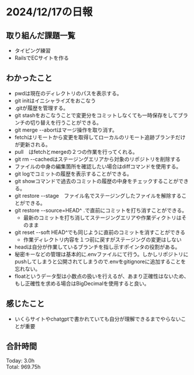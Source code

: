 # 2024/12/17の日報
## 取り組んだ課題一覧
* タイピング練習
*  RailsでECサイトを作る
## わかったこと
* pwdは現在のディレクトリのパスを表示する。
* git initはイニシャライズをおこなう
* .gitが履歴を管理する。
* git stashをおこなうことで変更分をコミットしなくても一時保存をしてブランチの切り替えを行うことができる。
* git merge --abortはマージ操作を取り消す。
* fetchはリモートから変更を取得してローカルのリモート追跡ブランチだけが更新される。
* pull　はfetchとmergeの２つの作業を行ってくれる。
* git rm --cachedはステージングエリアから対象のリポジトリを削除する
* ファイルの中身の編集箇所を確認したい場合はdiffコマンドを使用する。
* git logでコミットの履歴を表示することができる。
* git showコマンドで過去のコミットの履歴の中身をチェックすることができる。
* git restore --stage　ファイル名でステージングしたファイルを解除することができる。
* git restore --source=HEAD^ .で直前にコミットを打ち消すことができる。
  *  最新のコミットを打ち消してステージングエリアや作業ディクトリはそのまま 
* git reset --soft HEAD^でも同じように直前のコミットを消すことができる
  *  作業ディレクトリ内容を１つ前に戻すがステージングの変更はしない
*  headは自分が作業しているブランチを指し示すポインタの役割がある。
*  秘密キーなどの管理は基本的に.envファイルにて行う。しかしリポジトリにpushしてしまうと公開されてしまうので.envをgitignoreに追加することを忘れない。
*  floatというデータ型は小数点の扱いを行えるが、あまり正確性はないため、もし正確性を求める場合はBigDecimalを使用すると良い。   
## 感じたこと
* いくらサイトやchatgptで書かれていても自分が理解できるまでやらないことが重要
## 合計時間  
Today: 3.0h<br>
Total: 969.75h
